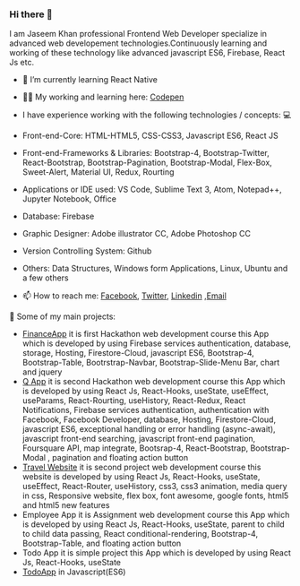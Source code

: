 ### Hi there 👋
I am Jaseem Khan professional Frontend Web Developer specialize in advanced web developement technologies.Continuously learning and working of these technology like advanced javascript ES6, Firebase, React Js etc.

- 🌱 I’m currently learning React Native
- 👨‍💻 My working and learning here: [Codepen](https://codepen.io/jskhan211)

- I have experience working with the following technologies / concepts: 💻
- Front-end-Core: HTML-HTML5, CSS-CSS3, Javascript ES6, React JS
- Front-end-Frameworks & Libraries: Bootstrap-4, Bootstrap-Twitter, React-Bootstrap, Bootstrap-Pagination, Bootstrap-Modal, Flex-Box, Sweet-Alert, Material UI, Redux, Rourting
- Applications or IDE used: VS Code, Sublime Text 3, Atom, Notepad++, Jupyter Notebook, Office 
- Database: Firebase
- Graphic Designer: Adobe illustrator CC, Adobe Photoshop CC
- Version Controlling System: Github
- Others: Data Structures, Windows form Applications, Linux, Ubuntu and a few others
- 📫 How to reach me: [Facebook](https://www.facebook.com/profile.php?id=100012849786258), [Twitter](https://twitter.com/jskhan211), [Linkedin](https://www.linkedin.com/in/jaseem-khan-4a4b98147/) ,[Email](jskhan211@gmail.com)

🚀 Some of my main projects:
- [FinanceApp](https://finance-app-e0475.web.app/l) it is first Hackathon web development course this App which is developed by using Firebase services authentication, database, storage, Hosting, Firestore-Cloud, javascript ES6, Bootstrap-4, Bootstrap-Table, Bootrstrap-Navbar, Bootstrap-Slide-Menu Bar, chart and jquery  
- [Q App](https://q-app-b2861.web.app/) it is second Hackathon web development course this App which is developed     by using React Js, React-Hooks, useState, useEffect, useParams, React-Rourting, useHistory, React-Redux, React Notifications, Firebase services authentication, authentication with Facebook, Facebook Developer, database, Hosting, Firestore-Cloud, javascript ES6, exceptional handling or error handling (async-await), javascript front-end searching, javascript front-end pagination, Foursquare API, map integrate, Bootsrap-4, React-Bootstrap, Bootstrap-Modal , pagination and floating action button
- [Travel Website](https://jaseemkhan211.github.io/Travel/) it is second project web development course this website is developed by using React Js, React-Hooks, useState, useEffect, React-Router, useHistory, css3, css3 animation, media query in css, Responsive website, flex box, font awesome, google fonts, html5 and html5 new features    
- Employee App it is Assignment web development course this App which is developed by using React Js, React-Hooks, useState, parent to child to child data passing, React conditional-rendering, Bootstrap-4, Bootstrap-Table, and floating action button
- Todo App it is simple project this App which is developed by using React Js, React-Hooks, useState
- [TodoApp](https://jaseemkhan211.github.io/TodoApp/) in Javascript(ES6) 

